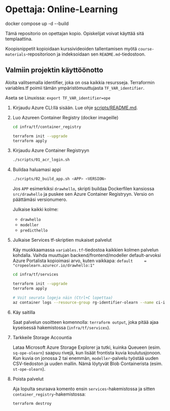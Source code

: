 # Opettaja: Online-Learning


docker compose up -d --build

Tämä repositorio on opettajan kopio. Opiskelijat voivat käyttää sitä templaattina.

Koopisnippetit kopioidaan kurssivideoiden tallentamisen myötä `course-materials`-repositorioon ja indeksoidaan sen `README.md`-tiedostoon.

## Valmiin projektin käyttöönotto

Aloita valitsemalla identifier, joka on osa kaikkia resursseja. Terraformin variables.tf poimii tämän ympäristömuuttujasta `TF_VAR_identifier`.

Aseta se Linuxissa: `export TF_VAR_identifier=ope`

1. Kirjaudu Azure CLI:llä sisään. Lue ohje [scripts/README.md](scripts/README.md).
2. Luo Azureen Container Registry (docker imageille)

    ```bash
    cd infra/tf/container_registry

    terraform init --upgrade
    terraform apply
    ```

3. Kirjaudu Azure Container Registryyn

    ```bash
    ./scripts/01_acr_login.sh
    ```

4. Buildaa haluamasi appi

    ```bash
    ./scripts/02_build_app.sh <APP> <VERSION>
    ```

    Jos `APP` esimerkiksi `drawhello`, skripti buildaa Dockerfilen kansiossa `src/drawhello` ja puskee sen Azure Container Registryyn. Versio on päättämäsi versionumero.

    Julkaise kaikki kolme:

    * `drawhello`
    * `modeller`
    * `predicthello`

5. Julkaise Services tf-skriptien mukaiset palvelut

    Käy muokkaamassa `variables.tf`-tiedostoa kaikkien kolmen palvelun kohdalla. Vaihda muuttujan backend/frontend/modeller default-arvoksi Azure Portalista kopioimasi arvo, kuten vaikkapa: `default     = "cropeolearn.azurecr.io/drawhello:1"`

    ```bash
    cd infra/tf/services

    terraform init --upgrade
    terraform apply

    # Voit seurata logeja näin (Ctrl+C lopettaa)
    az container logs --resource-group rg-identifier-olearn --name ci-identifier-olearn --follow
    ```

6. Käy saitilla

    Saat palvelun osoitteen komennolla: `terraform output`, joka pitää ajaa kyseisessä hakemistossa (`infra/tf/services`).

7. Tarkkeile Storage Accountia

    Lataa Microsoft Azure Storage Explorer ja tutki, kuinka Queueen (esim. `sq-ope-olearn`) saapuu rivejä, kun lisäät frontista kuvia koulutusjonoon. Kun kuvia on jonossa 2 tai enemmän, `modeller`-palvelu työstää uuden CSV-tiedoston ja uuden mallin. Nämä löytyvät Blob Containerista (esim. `st-ope-olearn`).

8. Poista palvelut

    Aja lopulta seuraava komento ensin `services`-hakemistossa ja sitten `container_registry`-hakemistossa:

    ```bash
    terraform destroy
    ```